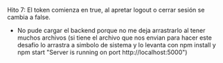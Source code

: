 Hito 7: El token comienza en true, al apretar logout o cerrar sesión se cambia a false.
- No pude cargar el backend porque no me deja arrastrarlo al tener muchos archivos (si tiene el archivo que nos envian para hacer este desafio lo arrastra a simbolo de sistema y lo levanta con npm install y npm start "Server is running on port http://localhost:5000")
